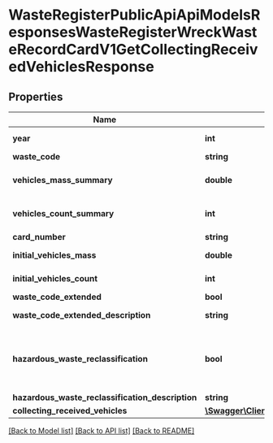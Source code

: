 # WasteRegisterPublicApiApiModelsResponsesWasteRegisterWreckWasteRecordCardV1GetCollectingReceivedVehiclesResponse

## Properties
Name | Type | Description | Notes
------------ | ------------- | ------------- | -------------
**year** | **int** | Rok kalendarzowy | [optional] 
**waste_code** | **string** | Kod odpadu | [optional] 
**vehicles_mass_summary** | **double** | Łączna masa przyjętych pojazdów [Mg] | [optional] 
**vehicles_count_summary** | **int** | Łączna liczba przyjętych pojazdów [szt.] | [optional] 
**card_number** | **string** | Numer karty | [optional] 
**initial_vehicles_mass** | **double** | Masa pojazdów [Mg] | [optional] 
**initial_vehicles_count** | **int** | Liczba pojazdów [szt.] | [optional] 
**waste_code_extended** | **bool** | Kod ex | [optional] 
**waste_code_extended_description** | **string** | Rodzaj odpadu ex | [optional] 
**hazardous_waste_reclassification** | **bool** | Zmiana statusu odpadów niebezpiecznych na odpady inne niż niebezpieczne | [optional] 
**hazardous_waste_reclassification_description** | **string** | Rodzaj odpadu | [optional] 
**collecting_received_vehicles** | [**\Swagger\Client\Model\WasteRegisterPublicApiApiModelsResponsesWasteRegisterWreckWasteRecordCardV1PaginatedPageCollectingReceivedVehicleListItem**](WasteRegisterPublicApiApiModelsResponsesWasteRegisterWreckWasteRecordCardV1PaginatedPageCollectingReceivedVehicleListItem.md) |  | [optional] 

[[Back to Model list]](../README.md#documentation-for-models) [[Back to API list]](../README.md#documentation-for-api-endpoints) [[Back to README]](../README.md)


